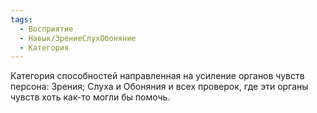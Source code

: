 ```yaml
---
tags:
  - Восприятие
  - Навык/ЗрениеСлухОбоняние
  - Категория
---
```

Категория способностей направленная на усиление органов чувств персона: Зрения; Слуха и Обоняния и всех проверок, где эти органы чувств хоть как-то могли бы помочь.